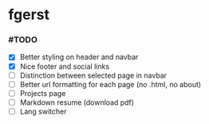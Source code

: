 # fgerst

### #TODO
- [x] Better styling on header and navbar
- [x] Nice footer and social links
- [ ] Distinction between selected page in navbar
- [ ] Better url formatting for each page (no .html, no about)
- [ ] Projects page
- [ ] Markdown resume (download pdf)
- [ ] Lang switcher
